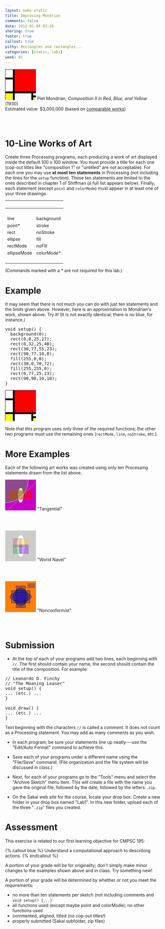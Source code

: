 ```yaml
---
layout: owmx-static
title: Improving Mondrian
comments: false
date: 2012-01-04 03:20
sharing: true
footer: true
callout: true
pithy: Rectangles and rectangles...
categories: [static, labs]
week: 01
---
```


![Composition II in Red, Blue, and Yellow](mondrian.jpg)
Piet Mondrian, *Composition II in Red, Blue, and Yellow* (1930)<br/>
Estimated value: $3,000,000 (based on [comparable works](http://bit.ly/waEZGJ))

<br/>

<br/>

# 10-Line Works of Art

Create three Processing programs, each producing a work of art displayed
inside the default 100 x 100 window. You must provide a title for each one (cop-out titles like "composition 1" or "untitled" are not acceptable). For each one you may use **at most ten statements** in Processing (not including the lines for the <code>setup</code> function). These ten statements are limited to the ones described in chapter 1 of Shiffman (a full list appears below). Finally, each statement (except <code>point</code> and <code>colorMode</code>) must appear in at least one of your three drawings</code>.

&nbsp; | &nbsp;
 :-- | :--
&nbsp; | &nbsp;
 line | background
 point\* | stroke
 rect | noStroke
 ellipse | fill
 rectMode | noFill
 ellipseMode | colorMode\*
&nbsp; | &nbsp;
 
 (Commands marked with a \* are not required for this lab.)
 
# Example

It may seem that there is not much you can do with just ten statements and the limits given above. However, here is an approximation to Mondrian's work, shown above. Try it! (It is not exactly identical; there is no blue, for instance.)

<pre>
void setup() {
  background(0);
  rect(0,0,25,27);
  rect(0,32,25,40);
  rect(30,77,55,23);
  rect(90,77,10,8);
  fill(255,0,0);
  rect(30,0,70,72);
  fill(255,255,0);
  rect(0,77,25,23);
  rect(90,90,10,10);
}
</pre>

![10 Statement Mondrian](mondrian.jpg)

Note that this program uses only three of the required functions; the other two programs must use the remaining ones (<code>rectMode</code>, <code>line</code>, <code>noStroke</code>, etc.).

# More Examples
Each of the following art works was created using only ten Processing statements drawn from the list above.

![10 Statement Mondrian](example-1.jpg)
"Tangential"

<br/>
<br/>

![10 Statement Mondrian](example-2.jpg)
"World Navel"

<br/>
<br/>

![10 Statement Mondrian](example-3.jpg)
"Nonconformist"

<br/>
<br/>


# Submission
* At the top of each of your programs add two lines, each beginning with <code>//</code>. The first should contain your name, the second should contain the title of the composition. For example:

<pre>
// Leonardo D. Finchy
// "The Moaning Leaser"
void setup() {
... (etc.) ...
}

void draw() {
... (etc.) ...
}
</pre>

Text beginning with the characters <code>//</code> is called a *comment*. It does not count as a Processing statement. You may add as many comments as you wish.

* In each program, be sure your statements line up neatly---use the "Edit/Auto Format" command to achieve this.

* Save each of your programs under a different name using the "File/Save" command. (File organization and the file system will be discussed in class.) 

* Next, for each of your programs go to the "Tools" menu and select the "Archive Sketch" menu item. This will create a file with the name you gave the original file, followed by the date, followed by the letters <code>.zip</code>.

* On the Sakai web site for the course, locate your drop box. Create a new folder in your drop box named "Lab1". In this new folder, upload each of the three "<code>.zip</code>" files you created.

# Assessment
This exercise is related to our first learning objective for CMPSC 195:

{% callout blue %}
Understand a computational approach to describing actions.
{% endcallout %}

A portion of your grade will be for originality; don't simply make minor changes to the examples shown above and in class. Try something new!

A portion of your grade will be determined by whether or not you meet the requirements:

* no more than ten statements per sketch (not including comments
and <code>void setup() \{...\}</code>
* all functions used (except maybe point and colorMode); no other
functions used
* commented, aligned, titled (no cop-out titles!)
* properly submitted (Sakai subfolder, zip files)
